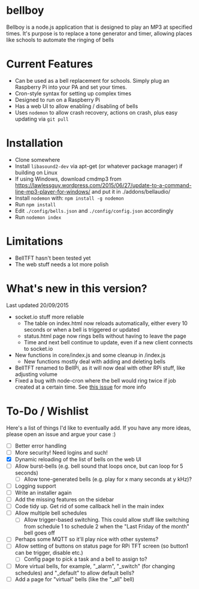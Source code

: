 bellboy
=======

Bellboy is a node.js application that is designed to play an MP3 at specified times. It's purpose is to replace a tone generator and timer, allowing places like schools to automate the ringing of bells

Current Features
================

 - Can be used as a bell replacement for schools. Simply plug an Raspberry Pi into your PA and set your times.
 - Cron-style syntax for setting up complex times
 - Designed to run on a Raspberry Pi
 - Has a web UI to allow enabling / disabling of bells
 - Uses `nodemon` to allow crash recovery, actions on crash, plus easy updating via `git pull`

Installation
============

 - Clone somewhere
 - Install `libasound2-dev` via apt-get (or whatever package manager) if building on Linux
 - If using Windows, download cmdmp3 from https://lawlessguy.wordpress.com/2015/06/27/update-to-a-command-line-mp3-player-for-windows/ and put it in ./addons/bellaudio/
 - Install `nodemon` with: `npm install -g nodemon`
 - Run `npm install`
 - Edit `./config/bells.json` and `./config/config.json` accordingly
 - Run `nodemon index`

Limitations
===========

 - BellTFT hasn't been tested yet
 - The web stuff needs a lot more polish

What's new in this version?
===========================

Last updated 20/09/2015

 - socket.io stuff more reliable
   - The table on index.html now reloads automatically, either every 10 seconds or when a bell is triggered or updated
   - status.html page now rings bells without having to leave the page
   - Time and next bell continue to update, even if a new client connects to socket.io
 - New functions in core/index.js and some cleanup in /index.js
   - New functions mostly deal with adding and deleting bells
 - BellTFT renamed to BellPi, as it will now deal with other RPi stuff, like adjusting volume
 - Fixed a bug with node-cron where the bell would ring twice if job created at a certain time. See [this issue][1] for more info


To-Do / Wishlist
================

Here's a list of things I'd like to eventually add. If you have any more ideas, please open an issue and argue your case :)

- [ ] Better error handling
- [ ] More security! Need logins and such!
- [x] Dynamic reloading of the list of bells on the web UI
- [ ] Allow burst-bells (e.g. bell sound that loops once, but can loop for 5 seconds)
  - [ ] Allow tone-generated bells (e.g. play for x many seconds at y kHz)?
- [ ] Logging support
- [ ] Write an installer again
- [ ] Add the missing features on the sidebar
- [ ] Code tidy up. Get rid of some callback hell in the main index
- [ ] Allow multiple bell schedules
  - [ ] Allow trigger-based switching. This could allow stuff like switching from schedule 1 to schedule 2 when the "Last Friday of the month" bell goes off
- [ ] Perhaps some MQTT so it'll play nice with other systems?
- [ ] Allow setting of buttons on status page for RPi TFT screen (so button1 can be trigger, disable etc.)
  - [ ] Config page to pick a task and a bell to assign to?
- [ ] More virtual bells, for example, "\_alarm", "\_switch" (for changing schedules) and "\_default" to allow default bells?
- [ ] Add a page for "virtual" bells (like the "\_all" bell)

[1]: https://github.com/ncb000gt/node-cron/issues/180
